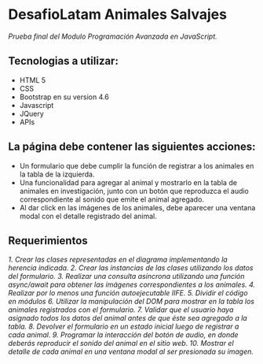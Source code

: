 # DesafioLatam Animales Salvajes
_Prueba final del Modulo Programación Avanzada en JavaScript._

## Tecnologias a utilizar:
* HTML 5
* CSS
* Bootstrap en su version 4.6
* Javascript
* JQuery
* APIs

## La página debe contener las siguientes acciones:
* Un formulario que debe cumplir la función de registrar a los animales en la tabla de la izquierda.
* Una funcionalidad para agregar al animal y mostrarlo en la tabla de animales en investigación, junto con un botón que reproduzca el audio correspondiente al sonido que emite el animal agregado.
* Al dar click en las imágenes de los animales, debe aparecer una ventana modal con el detalle registrado del animal.

## Requerimientos
_1. Crear las clases representadas en el diagrama implementando la herencia indicada._
_2. Crear las instancias de las clases utilizando los datos del formulario._
_3. Realizar una consulta asíncrona utilizando una función async/await para obtener las imágenes correspondientes a los animales._
_4. Realizar por lo menos una función autoejecutable IIFE._
_5. Dividir el código en módulos_
_6. Utilizar la manipulación del DOM para mostrar en la tabla los animales registrados con el formulario._
_7. Validar que el usuario haya asignado todos los datos del animal antes de que éste sea agregado a la tabla._
_8. Devolver el formulario en un estado inicial luego de registrar a cada animal._
_9. Programar la interacción del botón de audio, en donde deberás reproducir el sonido del animal en el sitio web._
_10. Mostrar el detalle de cada animal en una ventana modal al ser presionada su imagen._
